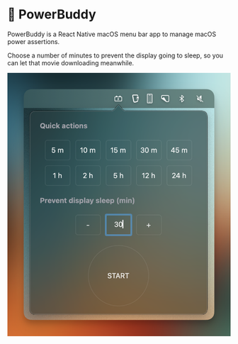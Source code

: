 # 🔋 PowerBuddy

PowerBuddy is a React Native macOS menu bar app to manage macOS power assertions.

Choose a number of minutes to prevent the display going to sleep, so you can let that movie downloading meanwhile.

<img src="./powerbuddy.png" />
